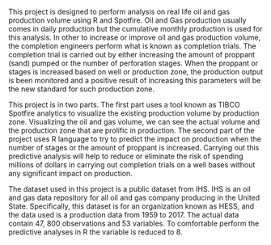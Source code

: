 This project is designed to perform analysis on real life oil and gas production volume using R and Spotfire. Oil and Gas production usually comes in daily production but the cumulative monthly production is used for this analysis. In other to increase or improve oil and gas production volume, the completion engineers perform what is known as completion trials. The completion trial is carried out by either increasing the amount of proppant (sand) pumped or the number of perforation stages. When the proppant or stages is increased based on well or production zone, the production output is been monitored and a positive result of increasing this parameters will be the new standard for such production zone.

This project is in two parts. The first part uses a tool known as TIBCO Spotfire analytics to visualize the existing production volume by production zone. Visualizing the oil and gas volume, we can see the actual volume and the production zone that are prolific in production. The second part of the project uses R language to try to predict the impact on production when the number of stages or the amount of proppant is increased. Carrying out this predictive analysis will help to reduce or eliminate the risk of spending millions of dollars in carrying out completion trials on a well bases without any significant impact on production.  

The dataset used in this project is a public dataset from IHS. IHS is an oil and gas data repository for all oil and gas company producing in the United State. Specifically, this dataset is for an organization known as HESS, and the data used is a production data from 1959 to 2017. The actual data contain 47, 800 observations and 53 variables. To comfortable perform the predictive analyses in R the variable is reduced to 8.
